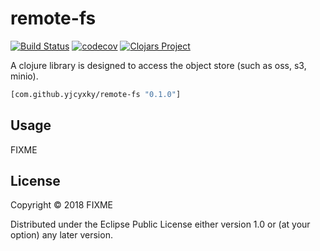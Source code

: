 # remote-fs
[![Build Status](https://travis-ci.org//.svg?branch=master)](https://travis-ci.org//)
[![codecov](https://codecov.io/gh///branch/master/graph/badge.svg)](https://codecov.io/gh//)
[![Clojars Project](https://img.shields.io/clojars/v/com.github.yjcyxky/remote-fs.svg)](https://clojars.org/com.github.yjcyxky/remote-fs)

A clojure library is designed to access the object store (such as oss, s3, minio).

```clj
[com.github.yjcyxky/remote-fs "0.1.0"]
```

## Usage

FIXME

## License

Copyright © 2018 FIXME

Distributed under the Eclipse Public License either version 1.0 or (at
your option) any later version.
